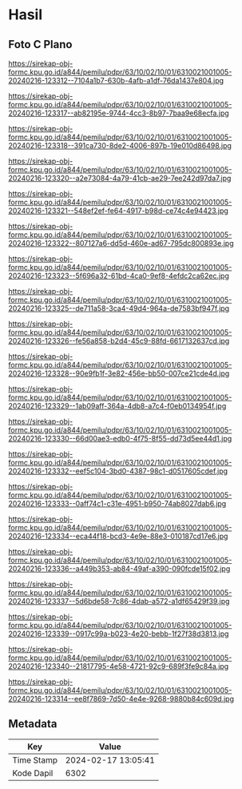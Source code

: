 # Hasil

## Foto C Plano

https://sirekap-obj-formc.kpu.go.id/a844/pemilu/pdpr/63/10/02/10/01/6310021001005-20240216-123312--7104a1b7-630b-4afb-a1df-76da1437e804.jpg

https://sirekap-obj-formc.kpu.go.id/a844/pemilu/pdpr/63/10/02/10/01/6310021001005-20240216-123317--ab82195e-9744-4cc3-8b97-7baa9e68ecfa.jpg

https://sirekap-obj-formc.kpu.go.id/a844/pemilu/pdpr/63/10/02/10/01/6310021001005-20240216-123318--391ca730-8de2-4006-897b-19e010d86498.jpg

https://sirekap-obj-formc.kpu.go.id/a844/pemilu/pdpr/63/10/02/10/01/6310021001005-20240216-123320--a2e73084-4a79-41cb-ae29-7ee242d97da7.jpg

https://sirekap-obj-formc.kpu.go.id/a844/pemilu/pdpr/63/10/02/10/01/6310021001005-20240216-123321--548ef2ef-fe64-4917-b98d-ce74c4e94423.jpg

https://sirekap-obj-formc.kpu.go.id/a844/pemilu/pdpr/63/10/02/10/01/6310021001005-20240216-123322--807127a6-dd5d-460e-ad67-795dc800893e.jpg

https://sirekap-obj-formc.kpu.go.id/a844/pemilu/pdpr/63/10/02/10/01/6310021001005-20240216-123323--5f696a32-61bd-4ca0-9ef8-4efdc2ca62ec.jpg

https://sirekap-obj-formc.kpu.go.id/a844/pemilu/pdpr/63/10/02/10/01/6310021001005-20240216-123325--de711a58-3ca4-49d4-964a-de7583bf947f.jpg

https://sirekap-obj-formc.kpu.go.id/a844/pemilu/pdpr/63/10/02/10/01/6310021001005-20240216-123326--fe56a858-b2d4-45c9-88fd-6617132637cd.jpg

https://sirekap-obj-formc.kpu.go.id/a844/pemilu/pdpr/63/10/02/10/01/6310021001005-20240216-123328--90e9fb1f-3e82-456e-bb50-007ce21cde4d.jpg

https://sirekap-obj-formc.kpu.go.id/a844/pemilu/pdpr/63/10/02/10/01/6310021001005-20240216-123329--1ab09aff-364a-4db8-a7c4-f0eb0134954f.jpg

https://sirekap-obj-formc.kpu.go.id/a844/pemilu/pdpr/63/10/02/10/01/6310021001005-20240216-123330--66d00ae3-edb0-4f75-8f55-dd73d5ee44d1.jpg

https://sirekap-obj-formc.kpu.go.id/a844/pemilu/pdpr/63/10/02/10/01/6310021001005-20240216-123332--eef5c104-3bd0-4387-98c1-d0517605cdef.jpg

https://sirekap-obj-formc.kpu.go.id/a844/pemilu/pdpr/63/10/02/10/01/6310021001005-20240216-123333--0aff74c1-c31e-4951-b950-74ab8027dab6.jpg

https://sirekap-obj-formc.kpu.go.id/a844/pemilu/pdpr/63/10/02/10/01/6310021001005-20240216-123334--eca44f18-bcd3-4e9e-88e3-010187cd17e6.jpg

https://sirekap-obj-formc.kpu.go.id/a844/pemilu/pdpr/63/10/02/10/01/6310021001005-20240216-123336--a449b353-ab84-49af-a390-090fcde15f02.jpg

https://sirekap-obj-formc.kpu.go.id/a844/pemilu/pdpr/63/10/02/10/01/6310021001005-20240216-123337--5d6bde58-7c86-4dab-a572-a1df65429f39.jpg

https://sirekap-obj-formc.kpu.go.id/a844/pemilu/pdpr/63/10/02/10/01/6310021001005-20240216-123339--0917c99a-b023-4e20-bebb-1f27f38d3813.jpg

https://sirekap-obj-formc.kpu.go.id/a844/pemilu/pdpr/63/10/02/10/01/6310021001005-20240216-123340--21817795-4e58-4721-92c9-689f3fe9c84a.jpg

https://sirekap-obj-formc.kpu.go.id/a844/pemilu/pdpr/63/10/02/10/01/6310021001005-20240216-123314--ee8f7869-7d50-4e4e-9268-9880b84c609d.jpg


## Metadata

| Key        | Value               |
| ---------- | ------------------- |
| Time Stamp | 2024-02-17 13:05:41 |
| Kode Dapil | 6302                |



